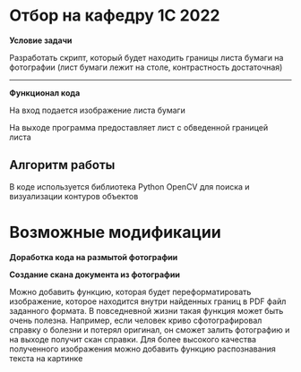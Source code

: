 
# Отбор на кафедру 1С 2022 
**Условие задачи** 

Разработать скрипт, который будет находить границы листа бумаги на фотографии (лист бумаги лежит на столе, контрастность достаточная) 
____

**Функционал кода**

На вход подается изображение листа бумаги

На выходе программа предоставляет лист с обведенной границей листа



## Алгоритм работы
В коде используется библиотека Python OpenCV для поиска и визуализации контуров объектов


# Возможные модификации

**Доработка кода на размытой фотографии**


**Создание cкана документа из фотографии**

Можно добавить функцию, которая будет переформатировать изображение, которое находится внутри найденных границ в PDF файл заданного формата. 
В повседневной жизни такая функция может быть очень полезна. Например, если человек криво сфотографировал справку о болезни и потерял оригинал,
он сможет залить фотографию и на выходе получит скан справки.
Для более высокого качества полученного изображения можно добавить функцию распознавания текста на картинке
